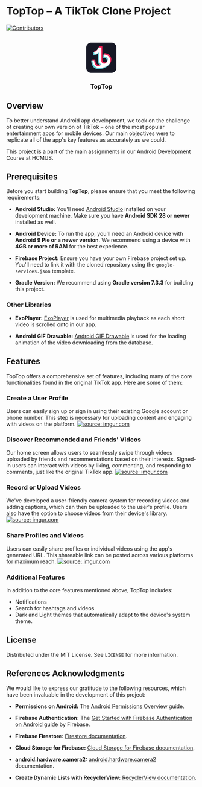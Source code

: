 # TopTop &ndash; A TikTok Clone Project

[![Contributors][contributors-shield]][contributors-url]

<!-- PROJECT LOGO -->
<br />
<div align="center">
  <a href="https://github.com/mobile-hcmus/TikTokCloneProject">
    <img src="app/src/main/res/drawable/toptoplogo.svg" alt="Logo" width="80" height="80">
  </a>

<h3 align="center">TopTop</h3>
</div>


## Overview

To better understand Android app development, we took on the challenge of creating our own version of TikTok &ndash; one of the most popular entertainment apps for mobile devices. Our main objectives were to replicate all of the app's key features as accurately as we could.

This project is a part of the main assignments in our Android Development Course at HCMUS.

## Prerequisites

Before you start building **TopTop**, please ensure that you meet the following requirements:

-   **Android Studio:** You'll need [Android Studio](https://developer.android.com/studio) installed on your development machine. Make sure you have **Android SDK 28 or newer** installed as well.

-   **Android Device:** To run the app, you'll need an Android device with **Android 9 Pie or a newer version**. We recommend using a device with **4GB or more of RAM** for the best experience.

-   **Firebase Project:** Ensure you have your own Firebase project set up. You'll need to link it with the cloned repository using the `google-services.json` template.

-   **Gradle Version:** We recommend using **Gradle version 7.3.3** for building this project.

### Other Libraries

-   **ExoPlayer:** [ExoPlayer](https://exoplayer.dev/) is used for multimedia playback as each short video is scrolled onto in our app.

-   **Android GIF Drawable:** [Android GIF Drawable](https://github.com/koral--/android-gif-drawable) is used for the loading animation of the video downloading from the database.

## Features

TopTop offers a comprehensive set of features, including many of the core functionalities found in the original TikTok app. Here are some of them:

### Create a User Profile

Users can easily sign up or sign in using their existing Google account or phone number. This step is necessary for uploading content and engaging with videos on the platform.
<a href="https://imgur.com/ddz29hD"><img src="https://i.imgur.com/ddz29hD.png" title="source: imgur.com" /></a>

### Discover Recommended and Friends' Videos

Our home screen allows users to seamlessly swipe through videos uploaded by friends and recommendations based on their interests. Signed-in users can interact with videos by liking, commenting, and responding to comments, just like the original TikTok app.
<a href="https://imgur.com/qL9AyhB"><img src="https://i.imgur.com/qL9AyhB.png" title="source: imgur.com" /></a>

### Record or Upload Videos

We've developed a user-friendly camera system for recording videos and adding captions, which can then be uploaded to the user's profile. Users also have the option to choose videos from their device's library.
<a href="https://imgur.com/n4VVVyY"><img src="https://i.imgur.com/n4VVVyY.png" title="source: imgur.com" /></a>

### Share Profiles and Videos

Users can easily share profiles or individual videos using the app's generated URL. This shareable link can be posted across various platforms for maximum reach.
<a href="https://imgur.com/SkFCQOx"><img src="https://i.imgur.com/SkFCQOx.png" title="source: imgur.com" /></a>

### Additional Features

In addition to the core features mentioned above, TopTop includes:

-   Notifications
-   Search for hashtags and videos
-   Dark and Light themes that automatically adapt to the device's system theme.

## License

Distributed under the MIT License. See `LICENSE` for more information.

## References Acknowledgments

We would like to express our gratitude to the following resources, which have been invaluable in the development of this project:

-   **Permissions on Android:** The [Android Permissions Overview](https://developer.android.com/guide/topics/permissions/overview) guide.

-   **Firebase Authentication:** The [Get Started with Firebase Authentication on Android](https://firebase.google.com/docs/auth/android/start) guide by Firebase.

-   **Firebase Firestore:** [Firestore documentation](https://firebase.google.com/docs/firestore).

-   **Cloud Storage for Firebase:** [Cloud Storage for Firebase documentation](https://firebase.google.com/docs/storage).

-   **android.hardware.camera2:** [android.hardware.camera2](https://developer.android.com/reference/android/hardware/camera2/package-summary) documentation.

-   **Create Dynamic Lists with RecyclerView:** [RecyclerView documentation](https://developer.android.com/develop/ui/views/layout/recyclerview).

[contributors-shield]: https://img.shields.io/github/contributors/mobile-hcmus/TikTokCloneProject.svg?style=for-the-badge
[contributors-url]: https://github.com/mobile-hcmus/TikTokCloneProject/graphs/contributors
